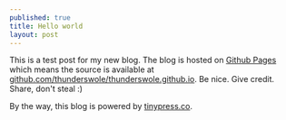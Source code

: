 ```yaml
---
published: true
title: Hello world
layout: post
---
```

This is a test post for my new blog. The blog is hosted on [Github Pages](http://pages.github.com/) which means the source is available at [github.com/thunderswole/thunderswole.github.io](http://github.com/thunderswole/thunderswole.github.io). Be nice. Give credit. Share, don't steal :)

By the way, this blog is powered by [tinypress.co](https://tinypress.co).